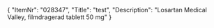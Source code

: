 {
  "ItemNr": "028347",
  "Title": "test",
  "Description": "Losartan Medical Valley, filmdragerad tablett 50 mg"
}